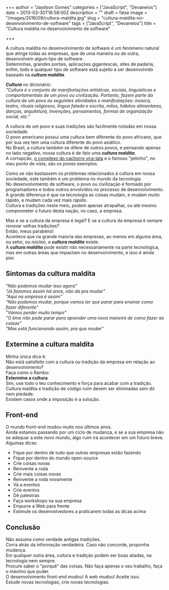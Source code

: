 +++
author = "Jaydson Gomes"
categories = ["JavaScript", "Devaneios"]
date = 2013-03-30T16:58:00Z
description = ""
draft = false
image = "/images/2016/09/cultura-maldita.jpg"
slug = "cultura-maldita-no-desenvolvimento-de-software"
tags = ["JavaScript", "Devaneios"]
title = "Cultura maldita no desenvolvimento de software"

+++

A cultura maldita no desenvolvimento de software é um fenômeno natural que atinge todas as empresas, que de uma maneira ou de outra, desenvolvem algum tipo de software.  
Sisteminhas, grandes portais, aplicações gigantescas, sites de padaria, enfim, todo e qualquer tipo de software está sujeito a ser desenvolvido baseado na ***cultura maldita***.  
<!--more-->

***Cultura*** no dicionário:  
_"Cultura é o conjunto de manifestações artísticas, sociais, linguísticas e comportamentais de um povo ou civilização. Portanto, fazem parte da cultura de um povo as seguintes atividades e manifestações: música, teatro, rituais religiosos, língua falada e escrita, mitos, hábitos alimentares, danças, arquitetura, invenções, pensamentos, formas de organização social, etc."_  

A cultura de um povo e suas tradições são facilmente notadas em nossa sociedade.  
O povo americano possui uma cultura bem diferente do povo africano, que por sua vez tem uma cultura diferente do povo asiático.  
No Brasil, a cultura também se difere de outros povos, e pensando apenas no lado negativo, nossa cultura é de fato uma ***cultura maldita***.  
A corrupção, [o complexo do cachorro vira-lata](http://pt.wikipedia.org/wiki/Complexo_de_vira-lata) e o famoso "jeitinho", no meu ponto de vista, são os piores exemplos.  

Como se não bastassem os problemas relacionados à cultura em nossa sociedade, este também é um problema no mundo da tecnologia.  
No desenvolvimento de software, o povo ou civilização é formado por programadores e todos outros envolvidos no processo de desenvolvimento.  
A grande diferença é que na tecnologia as coisas mudam, e mudam muito rápido, e mudam cada vez mais rápido.  
Cultura e tradições neste meio, podem apenas atrapalhar, ou até mesmo comprometer o futuro desta nação, no caso, a empresa.  

Mas e se a cultura da empresa é legal? E se a cultura da empresa é sempre renovar velhas tradições?  
Então, meus parabéns!  
Acontece que na grande maioria das empresas, ao menos em alguma área, ou setor, ou núcleo, a ***cultura maldita*** existe.  
A ***cultura maldita*** pode existir não necessariamente na parte tecnológica, mas em outras áreas que impactam no desenvolvimento, e isso é ainda pior.  

## Sintomas da cultura maldita  
_"Não podemos mudar isso agora"_  
_"Já fazemos assim há anos, não da pra mudar"_  
_"Aqui na empresa é assim"_  
_"Não podemos mudar, porque vamos ter que parar para ensinar como fazer diferente"_  
_"Vamos perder muito tempo"_  
_"O time não pode parar para aprender uma nova maneira de como fazer as coisas"_  
_"Mas está funcionando assim, pra que mudar"_  

## Extermine a cultura maldita  
Minha única dica é:  
Não está satisfeito com a cultura ou tradição da empresa em relação ao desenvolvimento?  
Faça como o Rambo:  
**Extermine a cultura**.  
Sim, use todo o teu conhecimento e força para acabar com a tradição.  
Cultura maldita e tradição de código ruim devem ser eliminadas sem dó nem piedade.  
Existem casos onde a imposição é a solução.  

## Front-end  
O mundo front-end mudou muito nos últimos anos.  
Ainda estamos passando por um ciclo de mudança, e se a sua empresa não se adequar a este novo mundo, algo ruim irá acontecer em um futuro breve.  
Algumas dicas:   
- Fique por dentro de tudo que outras empresas estão fazendo  
- Fique por dentro do mundo open-source  
- Crie coisas novas  
- Reinvente a roda  
- Crie mais coisas novas   
- Reinvente a roda novamente  
- Vá a eventos   
- Crie eventos  
- Dê palestras  
- Faça workshops na sua empresa  
- Empurre a Web para frente  
- Estimule os desenvolvedores a praticarem todas as dicas acima  

## Conclusão  
Não assuma como verdade antigas tradições.  
Corra atrás da informação verdadeira. Caso não concorde, proponha mudança.  
Em qualquer outra área, cultura e tradição podem ser boas aliadas, na tecnologia nem sempre.  
Procure saber o "porquê" das coisas. Não faça apenas o seu trabalho, faça o máximo que puder.  
O desenvolvimento front-end mudou! A web mudou! Aceite isso.  
Estude novas tecnologias, crie novas tecnologias.